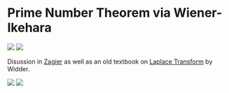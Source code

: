# Prime Number Theorem via Wiener-Ikehara 

![](http://i.imgur.com/qx7jVnM.jpg)
![](http://i.imgur.com/DXeiSPX.jpg)

Disussion in [Zagier](http://people.mpim-bonn.mpg.de/zagier/files/doi/10.2307/2975232/fulltext.pdf) as well as an old textbook on [Laplace Transform](https://archive.org/details/laplacetransform031816mbp) by Widder.

![](http://i.imgur.com/JQlaSCH.jpg)
![](http://i.imgur.com/GeOGw53.jpg)
